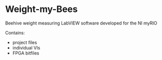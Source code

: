 # Weight-my-Bees
Beehive weight measuring LabVIEW software developed for the NI myRIO

Contains:
- project files
- individual VIs
- FPGA bitfiles 
